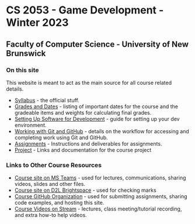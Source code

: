 # CS 2053 - Game Development - Winter 2023

## Faculty of Computer Science - University of New Brunswick

### On this site

This website is meant to act as the main source for all course related details.

- [Syllabus](pages/cs2053_syllabus_w2023.md) - the official stuff.
- [Grades and Dates](pages/cs2053-grading-dates_w2023.md) - listing of important dates for the course and the gradeable items and weights for calculating final grades.
- [Setting Up Software for Development](pages/cs2053-requirements-and-setup.md) - guide for setting up your dev environment.
- [Working with Git and GitHub](pages/CS2053-working-with-git.md) - details on the workflow for accessing and completing work using Git and GitHub.
- [Assignments](pages/assignments/cs2053-w2023-lab-assignment-1.md) - Instructions and deliverables for assignments.
- [Project](pages/project/project-proposal.md) - Links and documentation for the course project

### Links to Other Course Resources

- [Course site on MS Teams](https://teams.microsoft.com/l/team/19%3aO-E2fUopHC64qMNj2z8xeIUlqKnslhA1LgsfaS6QGfU1%40thread.tacv2/conversations?groupId=ce9d916d-94ea-4b39-92d5-0843943117e9&tenantId=244e6ed2-339a-47f3-b95c-e45351c198b7) - used for lectures, communications, sharing videos, slides and other files.
- [Course site on D2L Brightspace](https://lms.unb.ca/d2l/home/207733) - used for checking marks
- [Course GitHub Organization](https://github.com/CS-2053-Winter-2023) - used for submitting assignments, sharing code examples, and hosting this site.
- [Course Videos on Stream](https://unbcloud.sharepoint.com/:f:/r/sites/Section_336387/Shared%20Documents/General/Lecture%20Slides?csf=1&web=1&e=lpSwac) - lectures, class meeting/tutorial recording, and extra how-to help videos.